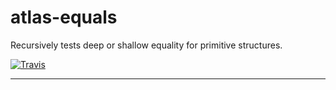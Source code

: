 # atlas-equals

Recursively tests deep or shallow equality for primitive structures.

[![Travis](https://img.shields.io/travis/[username]/[repo].svg)](https://travis-ci.org/[username]/[repo])

---
